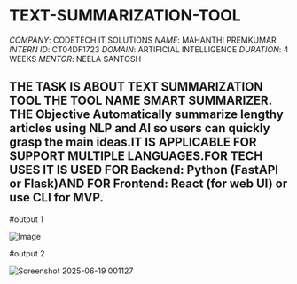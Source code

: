 # TEXT-SUMMARIZATION-TOOL
*COMPANY*: CODETECH IT SOLUTIONS
*NAME*: MAHANTHI PREMKUMAR
*INTERN ID*: CT04DF1723
*DOMAIN*: ARTIFICIAL INTELLIGENCE
*DURATION*: 4 WEEKS
*MENTOR*: NEELA SANTOSH

  ## THE TASK IS ABOUT TEXT SUMMARIZATION TOOL THE TOOL NAME SMART SUMMARIZER. THE Objective Automatically summarize lengthy articles using NLP and AI so users can quickly grasp the main ideas.IT IS APPLICABLE FOR SUPPORT MULTIPLE LANGUAGES.FOR TECH USES IT IS USED FOR Backend: Python (FastAPI or Flask)AND FOR Frontend: React (for web UI) or use CLI for MVP.


#output 1

![Image](https://github.com/user-attachments/assets/425ee463-c27c-4280-bd4d-7f003beb60f8)

#output 2

![Screenshot 2025-06-19 001127](https://github.com/user-attachments/assets/d8f2da73-b9e0-417a-845f-597219c91ba9)

